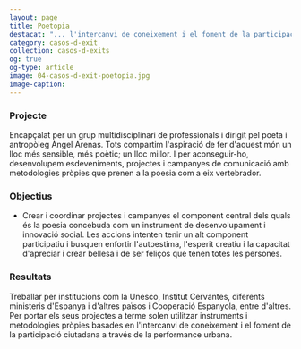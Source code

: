 ```yaml
---
layout: page
title: Poetopia
destacat: "... l'intercanvi de coneixement i el foment de la participació ciutadana a través de la performance urbana"
category: casos-d-exit
collection: casos-d-exits 
og: true
og-type: article
image: 04-casos-d-exit-poetopia.jpg
image-caption: 
---
```


### Projecte

Encapçalat per un grup multidisciplinari de professionals i dirigit pel poeta i antropòleg Àngel Arenas. Tots compartim l'aspiració de fer d'aquest món un lloc més sensible, més poètic; un lloc millor. I per aconseguir-ho, desenvolupem esdeveniments, projectes i campanyes de comunicació amb metodologies pròpies que prenen a la poesia com a eix vertebrador.

### Objectius 

- Crear i coordinar projectes i campanyes el component central dels quals és la poesia concebuda com un instrument de desenvolupament i innovació social. Les accions intenten tenir un alt component participatiu i busquen enfortir l'autoestima, l'esperit creatiu i la capacitat d'apreciar i crear bellesa i de ser feliços que tenen totes les persones.   

### Resultats

Treballar per institucions com la Unesco, Institut Cervantes, diferents ministeris d'Espanya i d'altres països i Cooperació Espanyola, entre d'altres. Per portar els seus projectes a terme solen utilitzar instruments i metodologies pròpies basades en l'intercanvi de coneixement i el foment de la participació ciutadana a través de la performance urbana.